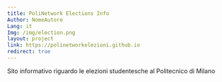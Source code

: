 ```yaml
---
title: PoliNetwork Elections Info
Author: NomeAutore
Lang: it
Img: /img/election.png
layout: project
link: https://polinetworkelezioni.github.io
redirect: true
---
```

Sito informativo riguardo le elezioni studentesche al Politecnico di Milano
